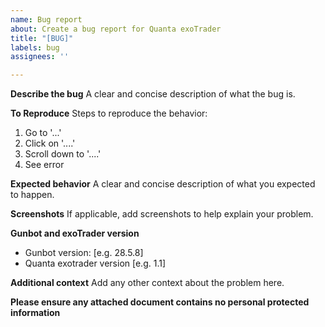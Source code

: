 ```yaml
---
name: Bug report
about: Create a bug report for Quanta exoTrader
title: "[BUG]"
labels: bug
assignees: ''

---
```


**Describe the bug**
A clear and concise description of what the bug is.

**To Reproduce**
Steps to reproduce the behavior:
1. Go to '...'
2. Click on '....'
3. Scroll down to '....'
4. See error

**Expected behavior**
A clear and concise description of what you expected to happen.

**Screenshots**
If applicable, add screenshots to help explain your problem.

**Gunbot and exoTrader version**
 - Gunbot version: [e.g. 28.5.8]
 - Quanta exotrader version [e.g. 1.1]

**Additional context**
Add any other context about the problem here.

**Please ensure any attached document contains no personal protected information**
